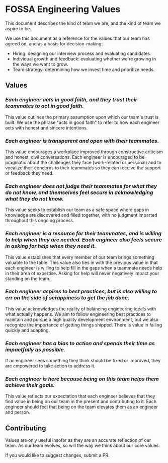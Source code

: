 # FOSSA Engineering Values

This document describes the kind of team we are, and the kind of team we aspire to be.

We use this document as a reference for the values that our team has agreed on, and as a basis for decision-making:

- Hiring: designing our interview process and evaluating candidates.
- Individual growth and feedback: evaluating whether we're growing in the ways we want to grow.
- Team strategy: determining how we invest time and prioritize needs.

## Values

### _Each engineer **acts in good faith**, and they **trust their teammates to act in good faith**._

This value outlines the primary assumption upon which our team's trust is built. We use the phrase "acts in good faith" to refer to how each engineer acts with honest and sincere intentions.

### _Each engineer is **transparent** and **open** with their teammates._

This value encourages a workplace improved through constructive criticism and honest, civil conversations. Each engineer is encouraged to be pragmatic about the challenges they face (work-related or personal) and to vocalize their concerns to their teammates so they can receive the support or feedback they need.

### _Each engineer **does not judge their teammates for what they do not know**, and themselves **feel secure in acknowledging what they do not know**._

This value seeks to establish our team as a safe space where gaps in knowledge are discovered and filled together, with no judgment imparted throughout this ongoing process.

### _Each engineer **is a resource for their teammates**, and is willing to help when they are needed. Each engineer also **feels secure in asking for help when they need it**._

This value establishes that every member of our team brings something valuable to the table. This value also ties in with the previous value in that each engineer is willing to help fill in the gaps when a teammate needs help in their area of expertise. Asking for help will never negatively impact your standing on the team.

### _Each engineer **aspires to best practices**, but is also **willing to err on the side of scrappiness to get the job done**._

This value acknowledges the reality of balancing engineering ideals with what actually happens. We aim to follow engineering best practices to maintain and pursue a high quality development environment, but we also recognize the importance of getting things shipped. There is value in failing quickly and adapting.

### _Each engineer has a **bias to action** and spends their time as impactfully as possible._

If an engineer sees something they think should be fixed or improved, they are empowered to take action to address it.

### _Each engineer is here because **being on this team helps them achieve their goals**._

This value reflects our expectation that each engineer believes that they find value in being on our team in the present and contributing to it. Each engineer should feel that being on the team elevates them as an engineer and person.

## Contributing

Values are only useful insofar as they are an accurate reflection of our team. As our team evolves, so will the way we think about our core values.

If you would like to suggest changes, submit a PR.